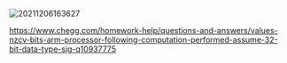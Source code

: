 
![20211206163627](https://cdn.jsdelivr.net/gh/nzcv/picgo/20211206163627.png)





https://www.chegg.com/homework-help/questions-and-answers/values-nzcv-bits-arm-processor-following-computation-performed-assume-32-bit-data-type-sig-q10937775